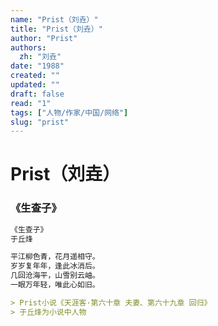 ```yaml
---
name: "Prist（刘垚）"
title: "Prist（刘垚）"
author: "Prist"
authors:
  zh: "刘垚"
date: "1988"
created: ""
updated: ""
draft: false
read: "1"
tags: ["人物/作家/中国/网络"]
slug: "prist"
---
```


# Prist（刘垚）


### 《生查子》

```markdown
《生查子》
于丘烽

平江柳色青，花月遥相守。
岁岁复年年，逢此冰消后。
几回沧海平，山雪别云岫。
一眼万年轻，唯此心如旧。

> Prist小说《天涯客·第六十章 夫妻、第六十九章 回归》  
> 于丘烽为小说中人物
```